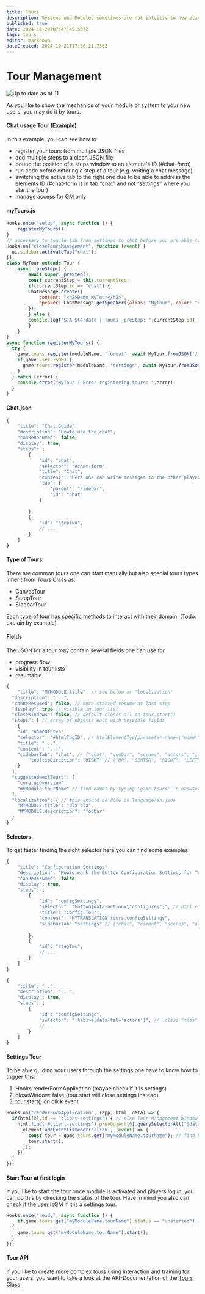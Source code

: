 ```yaml
---
title: Tours
description: Systems and Modules sometimes are not intuitiv to new players or even experienced players or GMs. To hint them getting the point early you may want to create a tour through your meachanics.
published: true
date: 2024-10-29T07:47:45.507Z
tags: tours
editor: markdown
dateCreated: 2024-10-21T17:36:21.736Z
---
```


# Tour Management

![Up to date as of 11](https://img.shields.io/badge/FoundryVTT-v11-informational)

As you like to show the mechanics of your module or system to your new users, you may do it by tours.

#### Chat usage Tour (Example)

In this example, you can see how to

-   register your tours from multiple JSON files
-   add multiple steps to a clean JSON file
-   bound the position of a steps window to an element's ID (#chat-form)
-   run code before entering a step of a tour (e.g. writing a chat message)
-   switching the active tab to the right one due to be able to address the elements ID (#chat-form is in tab “chat” and not “settings” where you star the tour)
-	manage access for GM only

#### myTours.js

```javascript
Hooks.once("setup", async function () {
	registerMyTours();
}
// necessary to toggle tab from settings to chat before you are able to target #chat
Hooks.on("closeToursManagement", function (event) {
  ui.sidebar.activateTab("chat");
});
class MyTour extends Tour {
	async _preStep() {
    	await super._preStep();
    	const currentStep = this.currentStep;
    	if(currentStep.id == "chat") {
      	ChatMessage.create({
        	content: "<h2>Demo MyTour</h2>",
        	speaker: ChatMessage.getSpeaker({alias: "MyTour", color: "#ff0000"})
      	});
    	} else {
      	console.log("STA Stardate | Tours _preStep: ",currentStep.id);
    	}
  	}
}
async function registerMyTours() {
  try {
    game.tours.register(moduleName, 'format', await MyTour.fromJSON('/modules/'+moduleName+'/tours/chat.json'));
    if(game.user.isGM) {
      game.tours.register(moduleName, 'settings', await MyTour.fromJSON('/modules/'+moduleName+'/tours/settings.json'));
    }
  } catch (error) {
    console.error("MyTour | Error registering tours: ",error);
  }
}
```

#### Chat.json

```javascript
{
    "title": "Chat Guide",
    "description": "Howto use the chat",
    "canBeResumed": false,
    "display": true,
    "steps": [
        {
            "id": "chat",
            "selector": "#chat-form",
            "title": "Chat",
            "content": "Here one can write messages to the other players.",
            "tab": {
                "parent": "sidebar",
                "id": "chat"
            }
           
        },
        {
            "id": "stepTwo",
        	// ...
        }
	]
}
```
#### Type of Tours

There are common tours one can start manually but also special tours types inherit from *Tours* Class as:
- CanvasTour
- SetupTour
- SidebarTour

Each type of tour has specific methods to interact with their domain.
(Todo: explain by example)

#### Fields

The JSON for a tour may contain several fields one can use for
- progress flow
- visibility in tour lists
- resumable

```javascript
{
	"title": "MYMODULE.title", // see below at "localization"
  "description": "...",
  "canBeResumed": false, // once started resume at last step
  "display": true // visible in tour list
  "closeWindows": false, // default closes all on tour.start()  
  "steps": [ // array of objects each with possible fields
    {
    "id" "nameOfStep",
    "selector": "#htmlTagID", // htmlElementTyp[parameter-name=\"name\"]
    "title": "...",
    "content": "...",
    "sidebarTab": "chat", // {"chat", "combat", "scenes", "actors", "items", "journal", "tables", "cards", "playlists", "compedium", "settings"}
		"tooltipDirection": "RIGHT" // {"UP", "CENTER", "RIGHT", "LEFT", ...}
    }
  ],
  "suggestedNextTours": [
  	"core.uiOverview",
    "myModule.tourName" // find names by typing 'game.tours' in browser-console
  ],
  "localization": { // this should be done in language/en.json 
  	"MYMODULE.title": "bla bla",
    "MYMODULE.description": "foobar"
  }
}
```

#### Selectors

To get faster finding the right selector here you can find some examples.
```javascript
{
    "title": "Configuration Settings",
    "description": "Howto mark the Button Configuration Settings for Tours",
    "canBeResumed": false,
    "display": true,
    "steps": [
        {
            "id": "configSettings",
            "selector": "button[data-action=\"configure\"]", // html element "button" with [parameter] data-action="configure"
            "title": "Config Tour",
            "content": "MYTRANSLATION.tours.configSettings",
            "sidebarTab" "settings" // {"chat", "combat", "scenes", "actors", "items", "journal", "tables", "cards", "playlists", "compedium", "settings"}
           
        },
        {
            "id": "stepTwo",
        	// ...
        }
	]
}
```


```javascript
{
    "title": "..",
    "description": "...",
    "display": true,
    "steps": [
        {
            "id": "configSettings",
            "selector": ".tabs>a[data-tab='actors']", // .class "tabs" with chield > element "a" and [parameter] "data-tab"
            //...
        }
	]
}
```

#### Settings Tour

To be able guiding your users through the settings one have to know how to trigger this:
1) Hooks renderFormApplication (maybe check if it is settings)
2) closeWindow: false (tour.start will close settings instead)
3) tour.start() on click event

```javascript
Hooks.on("renderFormApplication", (app, html, data) => {
  if(html[0].id == "client-settings") { // else Tour-Management Window also will get the listener
    html.find('#client-settings').prevObject[0].querySelectorAll("[data-tab='MyModuleSettingName']").forEach(element => {
      element.addEventListener('click', (event) => {
        const tour = game.tours.get("myModuleName.tourName"); // find by console.log(game.tours)
        tour.start();
      });
    });
  }
});
```

#### Start Tour at first login

If you like to start the tour once module is activated and players log in, you can do this by checking the status of the tour. Have in mind you also can check if the user isGM if it is a settings tour.

```javascript
Hooks.once("ready", async function () {
	if(game.tours.get("myModuleName.tourName").status == "unstarted") // {"unstarted", "in-progress", "completed"} 
  {
    game.tours.get("myModuleName.tourName").start(); 
  }
});
```

#### Tour API

If you like to create more complex tours using interaction and training for your users, you want to take a look at the API-Documentation of the [Tours Class](https://foundryvtt.com/api/classes/client.Tour.html).